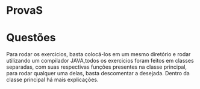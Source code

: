 # ProvaS

# Questões
Para rodar os exercicios, basta colocá-los em um mesmo diretório e rodar utilizando um compilador JAVA,todos os exercicios foram feitos em classes separadas, com suas respectivas funções presentes na classe principal, para rodar qualquer uma delas, basta descomentar a desejada. Dentro da classe principal há mais explicações.





